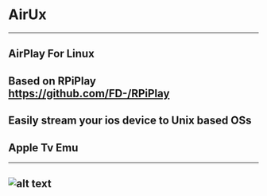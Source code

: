 # AirUx

-----------------------------------------------------------------------------------------------------------------------------
## AirPlay For Linux

## Based on RPiPlay https://github.com/FD-/RPiPlay

## Easily stream your ios device to Unix based OSs

## Apple Tv Emu

-----------------------------------------------------------------------------------------------------------------------------








## ![alt text](https://raw.githubusercontent.com/init1lham/AirUx/main/screenshot.png)
